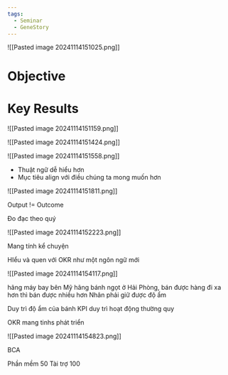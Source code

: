 ```yaml
---
tags:
  - Seminar
  - GeneStory
---
```



![[Pasted image 20241114151025.png]]

# Objective

# Key Results

![[Pasted image 20241114151159.png]]

![[Pasted image 20241114151424.png]]

![[Pasted image 20241114151558.png]]

- Thuật ngữ dễ hiểu hơn
- Mục tiêu align với điều chúng ta mong muốn hơn

![[Pasted image 20241114151811.png]]

Output != Outcome

Đo đạc theo quý

![[Pasted image 20241114152223.png]]






Mang tính kể chuyện




















HIểu và quen với OKR như một ngôn ngữ mới

![[Pasted image 20241114154117.png]]

hãng máy bay bên Mỹ
hãng bánh ngọt ở Hải Phòng, bán được hàng đi xa hơn thì bán được nhiều hơn
Nhân phải giữ được độ ẩm

Duy trì độ ẩm của bánh KPI duy trì hoạt động thường quy

OKR mang tinhs phát triển

![[Pasted image 20241114154823.png]]



BCA

Phần mềm 50
Tài trợ 100
